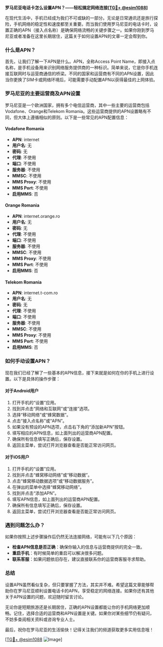 **罗马尼亚电话卡怎么设置APN？——轻松搞定网络连接[[TG💪+ @esim1088](https://t.me/s/esim1088)]**

在现代生活中，手机已经成为我们不可或缺的一部分。无论是日常通讯还是旅行探险，手机网络的稳定性和速度都至关重要。而当我们使用罗马尼亚的电话卡时，设置正确的APN（接入点名称）是确保网络流畅的关键步骤之一。如果你刚到罗马尼亚或者准备在这里长期居住，这篇关于如何设置APN的文章一定会帮到你。

### 什么是APN？

首先，让我们了解一下APN是什么。APN，全称Access Point Name，即接入点名称，是手机设备用来识别网络服务提供商的一种标识。简单来说，它是你手机连接互联网时与运营商通信的桥梁。不同的国家和运营商有不同的APN设置，因此当你更换了SIM卡或网络环境后，可能需要手动配置APN以获得最佳的上网体验。

### 罗马尼亚的主要运营商及APN设置

罗马尼亚是一个欧洲国家，拥有多个电信运营商，其中一些主要的运营商包括Vodafone、Orange和Telekom Romania。这些运营商提供的APN设置略有不同，但大体上遵循相似的原则。以下是一些常见的APN配置信息：

#### Vodafone Romania
- **APN**: internet
- **用户名**: 无
- **密码**: 无
- **代理**: 不使用
- **端口**: 不使用
- **服务器**: 不使用
- **MMSC**: 不使用
- **MMS Proxy**: 不使用
- **MMS Port**: 不使用
- **启用MMS**: 否

#### Orange Romania
- **APN**: internet.orange.ro
- **用户名**: 无
- **密码**: 无
- **代理**: 不使用
- **端口**: 不使用
- **服务器**: 不使用
- **MMSC**: 不使用
- **MMS Proxy**: 不使用
- **MMS Port**: 不使用
- **启用MMS**: 否

#### Telekom Romania
- **APN**: internet.t-com.ro
- **用户名**: 无
- **密码**: 无
- **代理**: 不使用
- **端口**: 不使用
- **服务器**: 不使用
- **MMSC**: 不使用
- **MMS Proxy**: 不使用
- **MMS Port**: 不使用
- **启用MMS**: 否

### 如何手动设置APN？

现在我们已经了解了一些基本的APN信息，接下来就是如何在你的手机上进行设置。以下是具体的操作步骤：

#### 对于Android用户
1. 打开手机的“设置”应用。
2. 找到并点击“网络和互联网”或“连接”选项。
3. 选择“移动网络”或“蜂窝数据”。
4. 点击“接入点名称”或“APN”。
5. 如果没有预设的APN选项，点击右下角的“添加新APN”按钮。
6. 填写相应的APN信息，如上面列出的运营商APN配置。
7. 确保所有信息填写正确后，保存设置。
8. 返回主菜单，尝试打开浏览器查看是否能正常访问网页。

#### 对于iOS用户
1. 打开手机的“设置”应用。
2. 找到并点击“蜂窝移动网络”或“移动数据”。
3. 点击“蜂窝移动数据选项”或“移动数据服务”。
4. 在弹出的菜单中选择“蜂窝移动网络”。
5. 找到并点击“添加APN”。
6. 填写APN信息，如上面列出的运营商APN配置。
7. 确保所有信息填写正确后，保存设置。
8. 返回主菜单，尝试打开浏览器查看是否能正常访问网页。

### 遇到问题怎么办？

如果你按照上述步骤操作后仍然无法连接网络，可能有以下几个原因：
- **检查APN信息是否正确**：确保你输入的信息与运营商提供的完全一致。
- **重启手机**：有时候简单的重启可以解决很多问题。
- **联系客服**：如果问题依旧存在，建议直接联系你的运营商客服寻求帮助。

### 总结

设置APN虽然看似复杂，但只要掌握了方法，其实并不难。希望这篇文章能够帮助你在罗马尼亚顺利设置电话卡的APN，享受稳定的网络连接。如果你还有其他关于APN设置的问题，欢迎随时留言讨论。

无论你是短期旅游还是长期居住，正确的APN设置都能让你的手机网络更加顺畅。记住，选择合适的运营商和APN设置是关键。如果你对某些细节仍有疑问，不妨多查阅相关资料或咨询专业人士。

最后，祝你在罗马尼亚的生活愉快！记得关注我们的频道获取更多实用信息哦！

[[TG💪+ @esim1088](https://t.me/s/esim1088) ![Image](https://i.postimg.cc/4NQfJmqS/Snipaste-2025-05-13-00-14-12.png)]